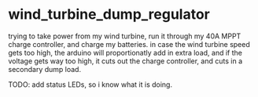 # wind_turbine_dump_regulator

trying to take power from my wind turbine, run it through my 40A MPPT charge controller, and charge my batteries. in case the wind turbine speed gets too high, the arduino will proportionatly add in extra load, and if the voltage gets way too high, it cuts out the charge controller, and cuts in a secondary dump load.

TODO:
add status LEDs, so i know what it is doing.
